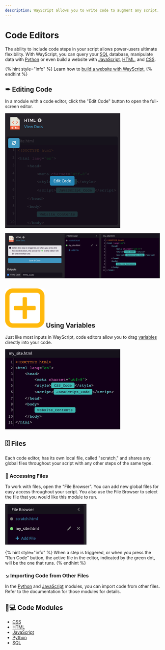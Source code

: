 ```yaml
---
description: WayScript allows you to write code to augment any script.
---
```


# Code Editors

The ability to include code steps in your script allows power-users ultimate flexibility. With WayScript, you can query your [SQL](../library/modules/sql/) database, manipulate data with [Python](../library/modules/python/) or even build a website with [JavaScript,](../library/modules/javascript.md) [HTML](../library/modules/html.md), and [CSS](../library/modules/css.md).

{% hint style="info" %}
Learn how to [build a website with WayScript.](https://www.youtube.com/watch?v=OrZMjdVhFfA&feature=youtu.be)
{% endhint %}

## ✒ Editing Code

In a module with a code editor, click the "Edit Code" button to open the full-screen editor.

![The &quot;Edit Code&quot; button appears when you hover over a code box.](../.gitbook/assets/screen-shot-2020-01-23-at-3.11.14-pm.png)

![Once opened, you will see your module settings, a File Browser, and a window for editing your code.](../.gitbook/assets/screen-shot-2020-01-23-at-3.12.41-pm.png)

## ![](../.gitbook/assets/create_var.png) Using Variables

Just like most inputs in WayScript, code editors allow you to drag [variables](variables.md) directly into your code. 

![](../.gitbook/assets/screen-shot-2020-01-23-at-3.05.47-pm.png)

## 🗄 Files

Each code editor, has its own local file, called "scratch," and shares any global files throughout your script with any other steps of the same type.

### 📂 Accessing Files

To work with files, open the "File Browser". You can add new global files for easy access throughout your script. You also use the File Browser to select the file that you would like this module to run.

![The File Browser allows you to create new files, switch between files, or edit the name of an existing file.](../.gitbook/assets/screen-shot-2020-01-23-at-3.16.32-pm.png)

{% hint style="info" %}
When a step is triggered, or when you press the "Run Code" button, the active file in the editor, indicated by the green dot, will be the one that runs.
{% endhint %}

### ↘ Importing Code from Other Files

In the [Python](../library/modules/python/#importing-code-from-other-files) and [JavaScript](../library/modules/javascript.md#importing-code-from-other-files) modules, you can import code from other files. Refer to the documentation for those modules for details.

## 👩💻 Code Modules

* [CSS](../library/modules/css.md)
* [HTML](../library/modules/html.md)
* [JavaScript](../library/modules/javascript.md)
* [Python](../library/modules/python/)
* [SQL](../library/modules/sql/)

